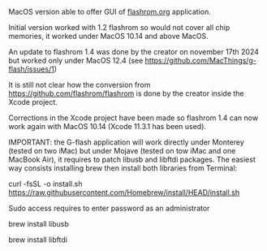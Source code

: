 MacOS version able to offer GUI of [flashrom.org](https://www.flashrom.org/) application.

Initial version worked with 1.2 flashrom so would not cover all chip memories, it worked under MacOS 10.14 and above MacOS.

An update to flashrom 1.4 was done by the creator on november 17th 2024 but worked only under MacOS 12.4 (see https://github.com/MacThings/g-flash/issues/1)

It is still not clear how the conversion from https://github.com/flashrom/flashrom is done by the creator inside the Xcode project.

Corrections in the Xcode project have been made so flashrom 1.4 can now work again with MacOS 10.14 (Xcode 11.3.1 has been used).

IMPORTANT: the G-flash application will work directly under Monterey (tested on two iMac) but under Mojave (tested on tow iMac and one MacBook Air), it requires to patch libusb and libftdi packages. The easiest way consists installing brew then install both libraries from Terminal:

curl -fsSL -o install.sh https://raw.githubusercontent.com/Homebrew/install/HEAD/install.sh

Sudo access requires to enter password as an administrator

brew install libusb

brew install libftdi
